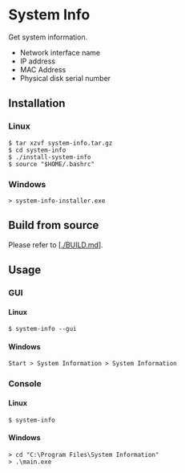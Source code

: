 # System Info
Get system information.

- Network interface name
- IP address
- MAC Address
- Physical disk serial number

## Installation

### Linux

```
$ tar xzvf system-info.tar.gz
$ cd system-info
$ ./install-system-info
$ source "$HOME/.bashrc"
```

### Windows

```
> system-info-installer.exe
```

## Build from source
Please refer to [[./BUILD.md](./BUILD.md)].

## Usage

### GUI

#### Linux

```
$ system-info --gui
```

#### Windows
`Start > System Information > System Information`

### Console

#### Linux

```
$ system-info
```

#### Windows

```
> cd "C:\Program Files\System Information" 
> .\main.exe
```
